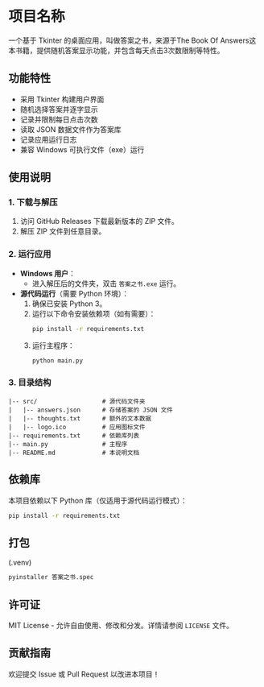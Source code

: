 # 项目名称

一个基于 Tkinter 的桌面应用，叫做答案之书，来源于The Book Of Answers这本书籍，提供随机答案显示功能，并包含每天点击3次数限制等特性。

## 功能特性

- 采用 Tkinter 构建用户界面
- 随机选择答案并逐字显示
- 记录并限制每日点击次数
- 读取 JSON 数据文件作为答案库
- 记录应用运行日志
- 兼容 Windows 可执行文件（exe）运行

## 使用说明

### 1. 下载与解压

1. 访问 GitHub Releases 下载最新版本的 ZIP 文件。
2. 解压 ZIP 文件到任意目录。

### 2. 运行应用

- **Windows 用户**：
  - 进入解压后的文件夹，双击 `答案之书.exe` 运行。
- **源代码运行**（需要 Python 环境）：
  1. 确保已安装 Python 3。
  2. 运行以下命令安装依赖项（如有需要）：
     ```sh
     pip install -r requirements.txt
     ```
  3. 运行主程序：
     ```sh
     python main.py
     ```

### 3. 目录结构

```
|-- src/                  # 源代码文件夹
|   |-- answers.json      # 存储答案的 JSON 文件
|   |-- thoughts.txt      # 额外的文本数据
|   |-- logo.ico          # 应用图标文件
|-- requirements.txt      # 依赖库列表
|-- main.py               # 主程序
|-- README.md             # 本说明文档
```

## 依赖库

本项目依赖以下 Python 库（仅适用于源代码运行模式）：

```sh
pip install -r requirements.txt
```

## 打包
(.venv) 
```sh
pyinstaller 答案之书.spec
```

## 许可证

MIT License - 允许自由使用、修改和分发。详情请参阅 `LICENSE` 文件。

## 贡献指南

欢迎提交 Issue 或 Pull Request 以改进本项目！



